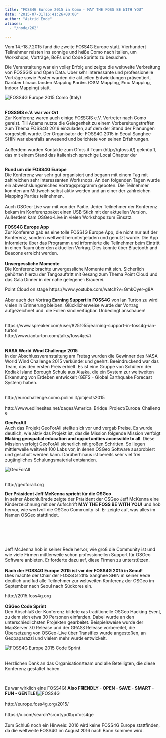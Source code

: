 ```yaml
---
title: "FOSS4G Europe 2015 in Como - MAY THE FOSS BE WITH YOU"
date: "2015-07-31T16:41:26+00:00"
author: "Astrid Emde"
aliases:
  - "/node/262"

---
```


<p><img alt="" src="https://www.fossgis.de/w/images/6/6b/Foss4ge.png" />Vom 14.-18.7.2015 fand die zweite FOSS4G Europe statt. Vierhundert Teilnehmer reisten ins sonnige und heiße Como nach Italien, um Workshops, Vorträge, BoFs und Code Sprints zu besuchen.</p>
<p>Die Veranstaltung war ein voller Erfolg und zeigte die weltweite Verbreitung von FOSSGIS und Open Data. &Uuml;ber sehr interessante und professionelle Vorträge sowie Poster wurden die aktuellen Entwicklungen präsentiert. Darüber hinaus fanden Mapping Parties (OSM Mapping, Emo Mapping, Indoor Mapping) statt.</p>
<p><img alt="FOSS4G Europe 2015 Como (Italy)" src="https://pbs.twimg.com/media/CKh8DaCWEAAzLNS.jpg" /></p>
<p><br />
	<strong>FOSSGIS e.V. war vor Ort</strong><br />
	Zur Konferenz waren auch einige FOSSGIS e.V. Vertreter nach Como gereist. Till Adams nutzte die Gelegenheit zu einem Vorbereitungstreffen zum Thema FOSS4G 2016 einzuladen, auf dem der Stand der Planungen vorgestellt wurde. Der Organisator der FOSS4G 2015 in Seoul Sanghee SHIN war ebenfalls anwesend und berichtete von seinen Erfahrungen.<br />
	<br />
	Außerdem wurden Kontakte zum Gfoss.it Team (http://gfoss.it/) geknüpft, das mit einem Stand das italienisch sprachige Local Chapter der <img alt="" src="https://www.fossgis.de/w/images/8/82/FOSS4GE2015_Gfoss.it.jpg" /></p>
<p><br />
	<strong>Rund um die FOSS4G Europe</strong><br />
	Die Konferenz war sehr gut organisiert und begann mit einem Tag mit zahlreichen sehr interessanten Workshops. An den folgenden Tagen wurde ein abwechslungsreiches Vortragsprogramm geboten. Die Teilnehmer konnten am Mittwoch selbst aktiv werden und an einer der zahlreichen Mapping Parties teilnehmen.<br />
	<br />
	Auch OSGeo-Live war mit von der Partie. Jeder Teilnehmer der Konferenz bekam im Konferenzpaket einen USB-Stick mit der aktuellen Version. Außerdem kam OSGeo-Live in vielen Workshops zum Einsatz.</p>
<p><strong>FOSS4G Europe App</strong><br />
	Zur Konferenz gab es eine tolle FOSS4G Europe App, die nicht nur auf der Konferenz, sondern weltweit heruntergeladen und genutzt wurde. Die App informierte über das Programm und informierte die Teilnehmer beim Eintritt in einen Raum über den aktuellen Vortrag. Dies konnte über Bluetooth and Beacons erreicht werden.<br />
	<br />
	<strong>Unvergessliche Momente</strong><br />
	Die Konferenz brachte unvergessliche Momente mit sich. Sicherlich gehörten hierzu der Tangoauftritt mit Gesang zum Thema Point Cloud und das Gala Dinner in der nahe gelegenen Brauerei.</p>
<p>Point Cloud on stage https://www.youtube.com/watch?v=GmkOyer-g8A<br />
	<br />
	Aber auch der Vortrag <strong>Earning Support in FOSS4G</strong> von Ian Turton zu wird vielen in Erinnerung bleiben. Glücklicherweise wurde der Vortrag aufgezeichnet und&nbsp; die Folien sind verfügbar. Unbedingt anschauen!</p>
<p><img alt="" src="https://www.fossgis.de/w/images/4/45/FOSS4GE2015_ianturton.jpg" /><br />
	<br />
	https://www.spreaker.com/user/8251055/earning-support-in-foss4g-ian-turton<br />
	http://www.ianturton.com/talks/foss4ge#/<br />
	&nbsp;</p>
<p><strong>NASA World Wind Challenge 2015</strong><br />
	In der Abschlussveranstaltung am Freitag wurden die Gewinner des NASA World Wind Challenge 2015 verkündet und geehrt. Beeindruckend war das Team, das den ersten Preis erhielt. Es ist eine Gruppe von Schülern der Kodiak Island Borough Schule aus Alaska, die ein System zur weltweiten Erkennung von Erdeben entwickelt (GEFS - Global Earthquake Forecast System) haben.</p>
<p><br />
	http://eurochallenge.como.polimi.it/projects2015<br />
	<br />
	http://www.edlinesites.net/pages/America_Bridge_Project/Europa_Challenge</p>
<p><strong>GeoForAll</strong><br />
	Auch das Projekt GeoForAll stellte sich vor und vergab Preise. Es wurde deutlich, wie aktiv das Projekt ist, das die Mission folgende Mission verfolgt <strong>Making geos</strong><strong>pati</strong><strong>al education and opportunities acce</strong><strong>ssible to all</strong>. Diese Mission verfolgt GeoForAll sicherlich mit großen Schritten. So liegen mittlerweile weltweit 100 Labs vor, in denen OSGeo Software ausprobiert und geschult werden kann. Darüberhinaus ist bereits sehr viel frei zugängliches Schulungsmaterial entstanden.</p>
<p><img alt="GeoForAll" src="http://www.geoforall.org/resources/images/geoforallC.png" /></p>
<p><br />
	http://geoforall.org</p>
<p><strong>Der Präsident Jeff McKenna spricht für die OSGeo</strong><br />
	In seiner Abschlußrede zeigte der Präsident der OSGeo Jeff McKenna eine Kinderzeichnung mit der Aufschrift <strong>MAY THE FOSS BE WITH YOU!</strong> und hob hervor, wie wertvoll die OSGeo Community ist. Er zeigte auf, was alles im Namen OSGeo stattfindet.</p>
<p><img alt="" src="https://www.fossgis.de/w/images/b/bb/FOSS4GE2015_MayTheFOSSBeWithYou.jpg" /></p>
<p>&nbsp;</p>
<p><br />
	&nbsp;<br />
	Jeff McJenna hob in seiner Rede hervor, wie groß die Community ist und wie viele Firmen mittlerweile schon professionellen Support für OSGeo Software anbieten. Er forderte dazu auf, diese Firmen zu unterstützen.<br />
	<br />
	<strong>Nach der FOSS4G Europe 2015 ist vor der FOSS4G 2015 in Seoul!</strong><br />
	Dies machte der Chair der FOSS4G 2015 Sanghee SHIN in seiner Rede deutlich und lud alle Teilnehmer zur weltweiten Konferenz der OSGeo im September nach Seoul nach Südkorea ein.</p>
<p><img alt="" src="https://www.fossgis.de/w/images/3/39/FOSS4GE2015_FOSS4G2015Seoul.jpg" /><br />
	http://2015.foss4g.org<br />
	<br />
	<strong>OSGeo Code Sprint</strong><br />
	Den Abschluß der Konferenz bildete das traditionelle OSGeo Hacking Event, zu dem sich etwa 30 Personen einfanden. Dabei wurde an den unterschiedlichsten Projekten gearbeitet. Beispielsweise wurde der MapServer 7.0 Release und der GRASS Release vorbereitet, die &Uuml;bersetzung von OSGeo-Live über Transiflex wurde angestoßen, an Geopaparazzi und vielem mehr wurde entwickelt.</p>
<p><img alt="FOSS4G Europe 2015 Code Sprint" src="https://www.fossgis.de/w/images/c/cf/FOSS4GE2015_CodeSprint.jpg" /><br />
	<br />
	<br />
	Herzlichen Dank an das Organisationsteam und alle Beteiligten, die diese Konferenz gestaltet haben.</p>
<p>&nbsp;</p>
<p>Es war wirklich eine FOSS4G! <strong>Also FRIENDLY - OPEN - SAVE - SMART - FUN - GENTLE!</strong><img alt="FOSS4G" src="https://www.fossgis.de/w/images/b/bd/FOSS4GE2015.jpg" /><br />
	<br />
	http://europe.foss4g.org/2015/<br />
	<br />
	https://x.com/search?src=typd&amp;q=foss4ge<br />
	<br />
	Zum Schluß noch ein Hinweis: 2016 wird keine FOSS4G Europe stattfinden, da die weltweite FOSS4G im August 2016 nach Bonn kommen wird.<br />
	&nbsp;</p>
